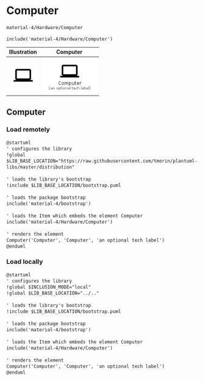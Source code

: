 # Computer


```text
material-4/Hardware/Computer
```

```text
include('material-4/Hardware/Computer')
```



| Illustration | Computer |
| :---: | :---: |
| ![illustration for Illustration](../../material-4/Hardware/Computer.png) | ![illustration for Computer](../../material-4/Hardware/Computer.Local.png) |




## Computer

### Load remotely
```plantuml
@startuml
' configures the library
!global $LIB_BASE_LOCATION="https://raw.githubusercontent.com/tmorin/plantuml-libs/master/distribution"

' loads the library's bootstrap
!include $LIB_BASE_LOCATION/bootstrap.puml

' loads the package bootstrap
include('material-4/bootstrap')

' loads the Item which embeds the element Computer
include('material-4/Hardware/Computer')

' renders the element
Computer('Computer', 'Computer', 'an optional tech label')
@enduml
```

### Load locally
```plantuml
@startuml
' configures the library
!global $INCLUSION_MODE="local"
!global $LIB_BASE_LOCATION="../.."

' loads the library's bootstrap
!include $LIB_BASE_LOCATION/bootstrap.puml

' loads the package bootstrap
include('material-4/bootstrap')

' loads the Item which embeds the element Computer
include('material-4/Hardware/Computer')

' renders the element
Computer('Computer', 'Computer', 'an optional tech label')
@enduml
```

